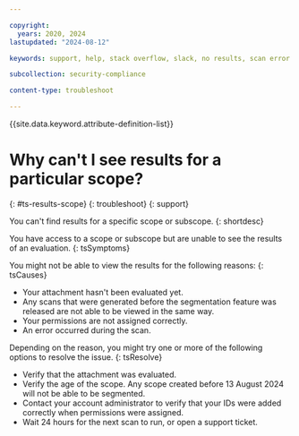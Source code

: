 ```yaml
---

copyright:
  years: 2020, 2024
lastupdated: "2024-08-12"

keywords: support, help, stack overflow, slack, no results, scan error

subcollection: security-compliance

content-type: troubleshoot

---
```


{{site.data.keyword.attribute-definition-list}}

# Why can't I see results for a particular scope?
{: #ts-results-scope}
{: troubleshoot}
{: support}

You can't find results for a specific scope or subscope.
{: shortdesc}


You have access to a scope or subscope but are unable to see the results of an evaluation.
{: tsSymptoms}

You might not be able to view the results for the following reasons:
{: tsCauses}

* Your attachment hasn't been evaluated yet.
* Any scans that were generated before the segmentation feature was released are not able to be viewed in the same way.
* Your permissions are not assigned correctly.
* An error occurred during the scan.

Depending on the reason, you might try one or more of the following options to resolve the issue.
{: tsResolve}

* Verify that the attachment was evaluated.
* Verify the age of the scope. Any scope created before 13 August 2024 will not be able to be segmented.
* Contact your account administrator to verify that your IDs were added correctly when permissions were assigned.
* Wait 24 hours for the next scan to run, or open a support ticket.

